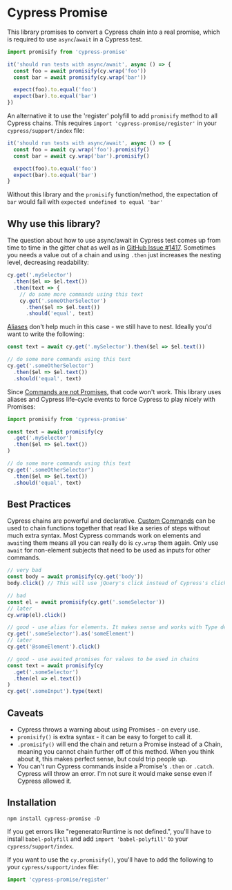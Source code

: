 # Cypress Promise

This library promises to convert a Cypress chain into a real promise, which is required to use `async`/`await` in a Cypress test.

```ts
import promisify from 'cypress-promise'

it('should run tests with async/await', async () => {
  const foo = await promisify(cy.wrap('foo'))
  const bar = await promisify(cy.wrap('bar'))

  expect(foo).to.equal('foo')
  expect(bar).to.equal('bar')
})
```

An alternative it to use the 'register' polyfill to add `promisify` method to all Cypress chains. This requires `import 'cypress-promise/register'` in your `cypress/support/index` file:

```ts
it('should run tests with async/await', async () => {
  const foo = await cy.wrap('foo').promisify()
  const bar = await cy.wrap('bar').promisify()

  expect(foo).to.equal('foo')
  expect(bar).to.equal('bar')
}
```

Without this library and the `promisify` function/method, the expectation of `bar` would fail with `expected undefined to equal 'bar'`

## Why use this library?
The question about how to use async/await in Cypress test comes up from time to time in the gitter chat as well as in [GitHub Issue #1417](https://github.com/cypress-io/cypress/issues/1417). Sometimes you needs a value out of a chain and using `.then` just increases the nesting level, decreasing readability:

```ts
cy.get('.mySelector')
  .then($el => $el.text())
  .then(text => {
    // do some more commands using this text
    cy.get('.someOtherSelector')
      .then($el => $el.text())
      .should('equal', text)
```

[Aliases](https://docs.cypress.io/guides/core-concepts/variables-and-aliases.html) don't help much in this case - we still have to nest. Ideally you'd want to write the following:

```ts
const text = await cy.get('.mySelector').then($el => $el.text())

// do some more commands using this text
cy.get('.someOtherSelector')
  .then($el => $el.text())
  .should('equal', text)
```

Since [Commands are not Promises](https://docs.cypress.io/guides/core-concepts/introduction-to-cypress.html#Commands-Are-Not-Promises), that code won't work. This library uses aliases and Cypress life-cycle events to force Cypress to play nicely with Promises:

```ts
import promisify from 'cypress-promise'

const text = await promisify(cy
  .get('.mySelector')
  .then($el => $el.text())
)

// do some more commands using this text
cy.get('.someOtherSelector')
  .then($el => $el.text())
  .should('equal', text)
```

## Best Practices
Cypress chains are powerful and declarative. [Custom Commands](https://medium.com/@NicholasBoll/cypress-io-scaling-e2e-testing-with-custom-commands-6b72b902aab) can be used to chain functions together that read like a series of steps without much extra syntax. Most Cypress commands work on elements and `await`ing them means all you can really do is `cy.wrap` them again. Only use `await` for non-element subjects that need to be used as inputs for other commands.

```ts
// very bad
const body = await promisify(cy.get('body'))
body.click() // This will use jQuery's click instead of Cypress's click, losing the power of Cypress

// bad
const el = await promisify(cy.get('.someSelector'))
// later
cy.wrap(el).click()

// good - use alias for elements. It makes sense and works with Type definitions
cy.get('.someSelector').as('someElement')
// later
cy.get('@someElement').click()

// good - use awaited promises for values to be used in chains
const text = await promisify(cy
  .get('.someSelector')
  .then(el => el.text())
)
cy.get('.someInput').type(text)
```

## Caveats
* Cypress throws a warning about using Promises - on every use.
* `promisify()` is extra syntax - it can be easy to forget to call it.
* `.promisify()` will end the chain and return a Promise instead of a Chain, meaning you cannot chain further off of this method. When you think about it, this makes perfect sense, but could trip people up.
* You can't run Cypress commands inside a Promise's `.then` or `.catch`. Cypress will throw an error. I'm not sure it would make sense even if Cypress allowed it.

## Installation
```
npm install cypress-promise -D
```

If you get errors like "regeneratorRuntime is not defined.", you'll have to install `babel-polyfill` and add `import 'babel-polyfill'` to your `cypress/support/index`.

If you want to use the `cy.promisify()`, you'll have to add the following to your `cypress/support/index` file:

```ts
import 'cypress-promise/register'
```

